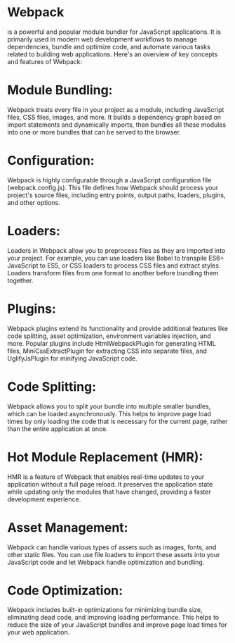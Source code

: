 
# Webpack 
is a powerful and popular module bundler for JavaScript applications. It is primarily used in modern web development workflows to manage dependencies, bundle and optimize code, and automate various tasks related to building web applications. Here's an overview of key concepts and features of Webpack:

# Module Bundling: 
Webpack treats every file in your project as a module, including JavaScript files, CSS files, images, and more. It builds a dependency graph based on import statements and dynamically imports, then bundles all these modules into one or more bundles that can be served to the browser.

# Configuration: 
Webpack is highly configurable through a JavaScript configuration file (webpack.config.js). This file defines how Webpack should process your project's source files, including entry points, output paths, loaders, plugins, and other options.

# Loaders: 
Loaders in Webpack allow you to preprocess files as they are imported into your project. For example, you can use loaders like Babel to transpile ES6+ JavaScript to ES5, or CSS loaders to process CSS files and extract styles. Loaders transform files from one format to another before bundling them together.

# Plugins: 
Webpack plugins extend its functionality and provide additional features like code splitting, asset optimization, environment variables injection, and more. Popular plugins include HtmlWebpackPlugin for generating HTML files, MiniCssExtractPlugin for extracting CSS into separate files, and UglifyJsPlugin for minifying JavaScript code.

# Code Splitting: 
Webpack allows you to split your bundle into multiple smaller bundles, which can be loaded asynchronously. This helps to improve page load times by only loading the code that is necessary for the current page, rather than the entire application at once.

# Hot Module Replacement (HMR): 
HMR is a feature of Webpack that enables real-time updates to your application without a full page reload. It preserves the application state while updating only the modules that have changed, providing a faster development experience.

# Asset Management: 
Webpack can handle various types of assets such as images, fonts, and other static files. You can use file loaders to import these assets into your JavaScript code and let Webpack handle optimization and bundling.

# Code Optimization: 
Webpack includes built-in optimizations for minimizing bundle size, eliminating dead code, and improving loading performance. This helps to reduce the size of your JavaScript bundles and improve page load times for your web application.